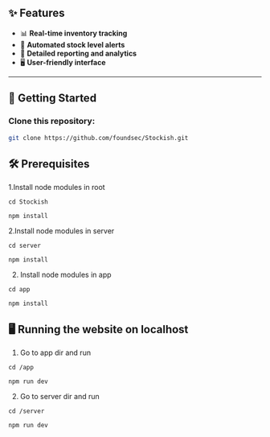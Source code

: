 

## ✨ Features  
- 📊 **Real-time inventory tracking**  
- 🚨 **Automated stock level alerts**  
- 📑 **Detailed reporting and analytics**  
- 🖥️ **User-friendly interface**  



---

## 🚀 Getting Started  
### Clone this repository:  
```bash
git clone https://github.com/foundsec/Stockish.git

```
## 🛠️ Prerequisites
1.Install node modules in root
```node
cd Stockish
```
```node
npm install
```

2.Install node modules in server
```node
cd server
```
```node
npm install
```
2. Install node modules in app
 ```node
cd app
```
```node
npm install
```


## 🖥️ Running the website on localhost
1. Go to app dir and run
  ```node
cd /app
```
  ```node
npm run dev
```
2. Go to server dir and run
  ```node
cd /server
```
  ```node
npm run dev
```



